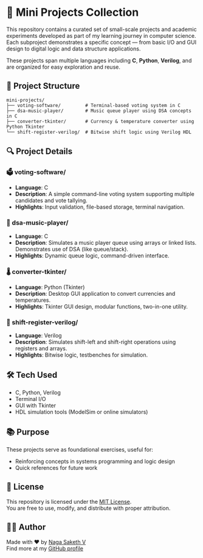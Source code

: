 # 🧩 Mini Projects Collection

This repository contains a curated set of small-scale projects and academic experiments developed as part of my learning journey in computer science. Each subproject demonstrates a specific concept — from basic I/O and GUI design to digital logic and data structure applications.

These projects span multiple languages including **C**, **Python**, **Verilog**, and are organized for easy exploration and reuse.

## 📁 Project Structure

```
mini-projects/
├── voting-software/         # Terminal-based voting system in C
├── dsa-music-player/        # Music queue player using DSA concepts in C
├── converter-tkinter/       # Currency & temperature converter using Python Tkinter
└── shift-register-verilog/  # Bitwise shift logic using Verilog HDL
```

## 🔍 Project Details

### 🗳️ voting-software/
- **Language**: C
- **Description**: A simple command-line voting system supporting multiple candidates and vote tallying.
- **Highlights**: Input validation, file-based storage, terminal navigation.

### 🎵 dsa-music-player/
- **Language**: C
- **Description**: Simulates a music player queue using arrays or linked lists. Demonstrates use of DSA (like queue/stack).
- **Highlights**: Dynamic queue logic, command-driven interface.

### 🌡️ converter-tkinter/
- **Language**: Python (Tkinter)
- **Description**: Desktop GUI application to convert currencies and temperatures.
- **Highlights**: Tkinter GUI design, modular functions, two-in-one utility.

### 🔁 shift-register-verilog/
- **Language**: Verilog
- **Description**: Simulates shift-left and shift-right operations using registers and arrays.
- **Highlights**: Bitwise logic, testbenches for simulation.

## 🛠️ Tech Used

- C, Python, Verilog
- Terminal I/O
- GUI with Tkinter
- HDL simulation tools (ModelSim or online simulators)

## 📚 Purpose

These projects serve as foundational exercises, useful for:
- Reinforcing concepts in systems programming and logic design
- Quick references for future work

## 📄 License

This repository is licensed under the [MIT License](LICENSE).  
You are free to use, modify, and distribute with proper attribution.

## 🙋‍♂️ Author

Made with ❤️ by [Naga Saketh V](https://github.com/SAKETHVUNKA)  
Find more at my [GitHub profile](https://github.com/SAKETHVUNKA)